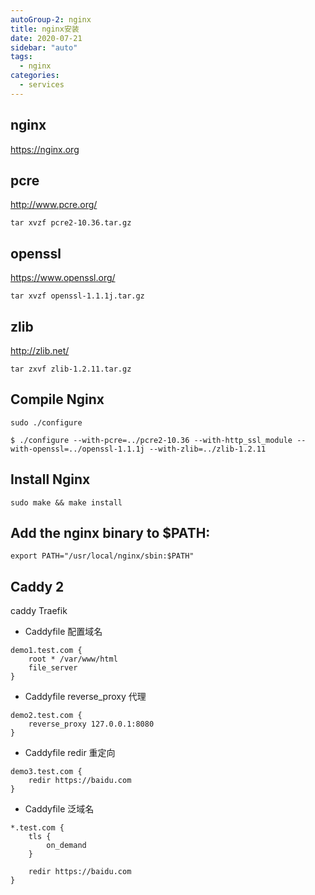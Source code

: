 ```yaml
---
autoGroup-2: nginx
title: nginx安装
date: 2020-07-21
sidebar: "auto"
tags:
  - nginx
categories:
  - services
---
```


## nginx

https://nginx.org

## pcre

http://www.pcre.org/

```
tar xvzf pcre2-10.36.tar.gz
```

## openssl

https://www.openssl.org/

```
tar xvzf openssl-1.1.1j.tar.gz
```

## zlib

http://zlib.net/

```
tar zxvf zlib-1.2.11.tar.gz
```

## Compile Nginx

```
sudo ./configure

$ ./configure --with-pcre=../pcre2-10.36 --with-http_ssl_module --with-openssl=../openssl-1.1.1j --with-zlib=../zlib-1.2.11
```

## Install Nginx

```
sudo make && make install
```

## Add the nginx binary to $PATH:

```
export PATH="/usr/local/nginx/sbin:$PATH"
```

## Caddy 2

caddy Traefik


- Caddyfile 配置域名

```
demo1.test.com {
    root * /var/www/html
    file_server
}
```

- Caddyfile reverse_proxy 代理

```
demo2.test.com {
    reverse_proxy 127.0.0.1:8080
}
```

- Caddyfile redir 重定向

```
demo3.test.com {
    redir https://baidu.com
}
```

- Caddyfile 泛域名

```
*.test.com {
    tls {
        on_demand
    }

    redir https://baidu.com
}
```
